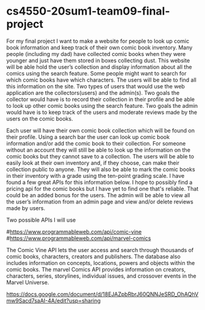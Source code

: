 # cs4550-20sum1-team09-final-project

For my final project I want to make a website for people to look up comic book information and keep track of their own comic book inventory. Many people (including my dad) have collected comic books when they were younger and just have them stored in boxes collecting dust. This website will be able hold the user’s collection and display information about all the comics using the search feature. Some people might want to search for which comic books have which characters. The users will be able to find all this information on the site. Two types of users that would use the web application are the collectors(users) and the admin(s). Two goals the collector would have is to record their collection in their profile and be able to look up other comic books using the search feature. Two goals the admin would have is to keep track of the users and moderate reviews made by the users on the comic books. 

Each user will have their own comic book collection which will be found on their profile. Using a search bar the user can look up comic book information and/or add the comic book to their collection. For someone without an account they will still be able to look up the information on the comic books but they cannot save to a collection. The users will be able to easily look at their own inventory and, if they choose, can make their collection public to anyone. They will also be able to mark the comic books in their inventory with a grade using the ten-point grading scale. I have found a few great APIs for this information below. I hope to possibly find a pricing api for the comic books but I have yet to find one that's reliable. That could be an added bonus for the users. The admin will be able to view all the user’s information from an admin page and view and/or delete reviews made by users.

Two possible APIs I will use

#https://www.programmableweb.com/api/comic-vine
#https://www.programmableweb.com/api/marvel-comics

The Comic Vine API lets the user access and search through thousands of comic books, characters, creators and publishers. The database also includes information on concepts, locations, powers and objects within the comic books. The marvel Comics API provides information on creators, characters, series, storylines, individual issues, and crossover events in the Marvel Universe.

https://docs.google.com/document/d/18EJAZpbRbrJ60QNNJeSRD_OhAQhVmw9Sacd7saAI-4A/edit?usp=sharing

